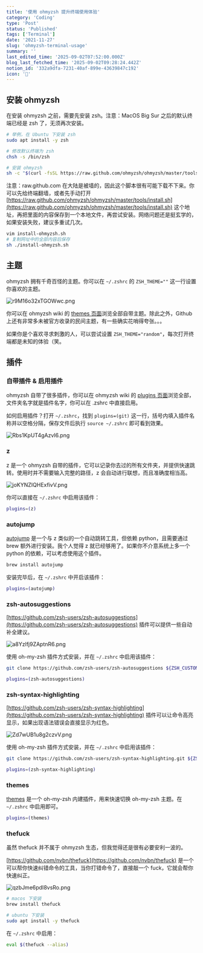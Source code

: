 ```yaml
---
title: '使用 ohmyzsh 提升终端使用体验'
category: 'Coding'
type: 'Post'
status: 'Published'
tags: ['Terminal']
date: '2021-11-27'
slug: 'ohmyzsh-terminal-usage'
summary: ''
last_edited_time: '2025-09-02T07:52:00.000Z'
blog_last_fetched_time: '2025-09-02T09:28:24.442Z'
notion_id: '332a9dfa-7231-40af-899e-43639847c192'
icon: '🧨'
---
```


## 安装 ohmyzsh

在安装 ohmyzsh 之前，需要先安装 zsh。注意：MacOS Big Sur 之后的默认终端已经是 zsh 了，无须再次安装。

```bash
# 举例，在 Ubuntu 下安装 zsh
sudo apt install -y zsh

# 修改默认终端为 zsh
chsh -s /bin/zsh

# 安装 ohmyzsh
sh -c "$(curl -fsSL https://raw.github.com/ohmyzsh/ohmyzsh/master/tools/install.sh)"
```

注意：raw.github.com 在大陆是被墙的，因此这个脚本很有可能下载不下来。你可以先给终端翻墙，或者先手动打开 [https://raw.github.com/ohmyzsh/ohmyzsh/master/tools/install.sh](https://raw.github.com/ohmyzsh/ohmyzsh/master/tools/install.sh) 这个地址，再把里面的内容保存到一个本地文件，再尝试安装。网络问题还是挺玄学的，如果安装失败，建议多重试几次。

```bash
vim install-ohmyzsh.sh
# 复制网址中的全部内容后保存
sh ./install-ohmyzsh.sh
```

## 主题

ohmyzsh 拥有千奇百怪的主题。你可以在 `~/.zshrc` 的 `ZSH_THEME=""` 这一行设置你喜欢的主题。

![r9M16o32xTGOWwc.png](https://cdn.sa.net/2025/09/02/r9M16o32xTGOWwc.png)

你可以在 ohmyzsh wiki 的 [themes 页面](https://github.com/ohmyzsh/ohmyzsh/wiki/Themes)浏览全部自带主题。除此之外，Github 上还有非常多未被官方收录的民间主题，有一些确实花哨得夸张。。。

如果你是个喜欢寻求刺激的人，可以尝试设置 `ZSH_THEME="random"`，每次打开终端都是未知的体验（笑。

## 插件

### 自带插件 & 启用插件

ohmyzsh 自带了很多插件，你可以在 ohmyzsh wiki 的 [plugins 页面](https://github.com/ohmyzsh/ohmyzsh/wiki/Plugins)浏览全部，文件夹名字就是插件名字，你可以在 .zshrc 中直接启用。

如何启用插件？打开 `~/.zshrc`，找到 `plugins=(git)` 这一行，括号内填入插件名称并以空格分隔，保存文件后执行 `source ~/.zshrc` 即可看到效果。

![Rbs1KpUT4gAzvI6.png](https://cdn.sa.net/2025/09/02/Rbs1KpUT4gAzvI6.png)

### z

z 是一个 ohmyzsh 自带的插件，它可以记录你去过的所有文件夹，并提供快速跳转。使用时并不需要输入完整的路径，z 会自动进行联想，而且准确度相当高。

![joKYNZIQHExfivV.png](https://cdn.sa.net/2025/09/02/joKYNZIQHExfivV.png)

你可以直接在 `~/.zshrc` 中启用该插件：

```bash
plugins=(z)
```

### autojump

[autojump](https://github.com/wting/autojump) 是一个与 z 类似的一个自动跳转工具，但依赖 python，且需要通过 brew 额外进行安装。我个人觉得 z 就已经够用了。如果你不介意系统上多一个 python 的依赖，可以考虑使用这个插件。

```bash
brew install autojump
```

安装完毕后，在 `~/.zshrc` 中开启该插件：

```bash
plugins=(autojump)
```

### zsh-autosuggestions

[https://github.com/zsh-users/zsh-autosuggestions](https://github.com/zsh-users/zsh-autosuggestions) 插件可以提供一些自动补全建议。

![a8Yzlfj9ZAptnR6.png](https://cdn.sa.net/2025/09/02/a8Yzlfj9ZAptnR6.png)

使用 oh-my-zsh 插件方式安装，并在 `~/.zshrc` 中启用该插件：

```bash
git clone https://github.com/zsh-users/zsh-autosuggestions ${ZSH_CUSTOM:-~/.oh-my-zsh/custom}/plugins/zsh-autosuggestions
```

```bash
plugins=(zsh-autosuggestions)
```

### zsh-syntax-highlighting

[https://github.com/zsh-users/zsh-syntax-highlighting](https://github.com/zsh-users/zsh-syntax-highlighting) 插件可以让命令高亮显示，如果出现语法错误会直接显示为红色。

![Zd7wUB1u8g2czvV.png](https://cdn.sa.net/2025/09/02/Zd7wUB1u8g2czvV.png)

使用 oh-my-zsh 插件方式安装，并在 `~/.zshrc` 中启用该插件：

```bash
git clone https://github.com/zsh-users/zsh-syntax-highlighting.git ${ZSH_CUSTOM:-~/.oh-my-zsh/custom}/plugins/zsh-syntax-highlighting
```

```bash
plugins=(zsh-syntax-highlighting)
```

### themes

[themes](https://github.com/ohmyzsh/ohmyzsh/blob/master/plugins/themes/README.md) 是一个 oh-my-zsh 内建插件，用来快速切换 oh-my-zsh 主题。在 `~/.zshrc` 中启用即可。

```bash
plugins=(themes)
```

### thefuck

虽然 thefuck 并不属于 ohmyzsh 生态，但我觉得还是很有必要安利一波的。

[https://github.com/nvbn/thefuck](https://github.com/nvbn/thefuck) 是一个可以帮你快速纠错命令的工具，当你打错命令了，直接敲一个 fuck，它就会帮你快速纠正。

![qzbJme6pdI8vsRo.png](https://cdn.sa.net/2025/09/02/qzbJme6pdI8vsRo.png)

```bash
# macos 下安装
brew install thefuck

# ubuntu 下安装
sudo apt install -y thefuck
```

在 `~/.zshrc` 中启用：

```bash
eval $(thefuck --alias)
```
